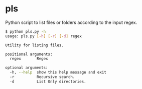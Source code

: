 pls
==============

Python script to list files or folders according to the input regex.

```sh
$ python pls.py -h
usage: pls.py [-h] [-r] [-d] regex

Utility for listing files.

positional arguments:
  regex       Regex

optional arguments:
  -h, --help  show this help message and exit
  -r          Recursive search.
  -d          List Only directories.
```
